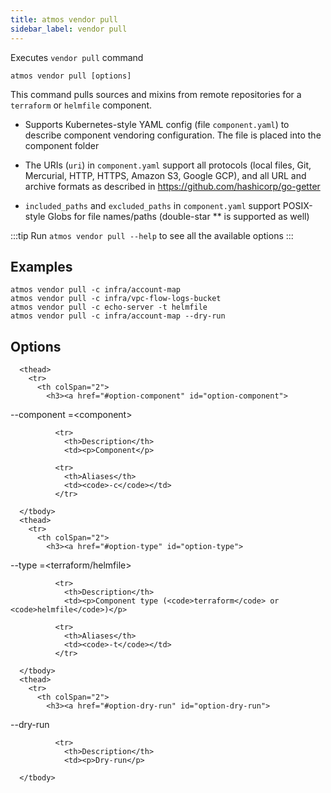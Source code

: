 ```yaml
---
title: atmos vendor pull
sidebar_label: vendor pull
---
```


Executes `vendor pull` command

```shell
atmos vendor pull [options]
```

This command pulls sources and mixins from remote repositories for a `terraform` or `helmfile` component.

- Supports Kubernetes-style YAML config (file `component.yaml`) to describe component vendoring configuration. The file is placed into the component folder

- The URIs (`uri`) in `component.yaml` support all protocols (local files, Git, Mercurial, HTTP, HTTPS, Amazon S3, Google GCP), and all URL and archive formats as described in https://github.com/hashicorp/go-getter

- `included_paths` and `excluded_paths` in `component.yaml` support POSIX-style Globs for file names/paths (double-star ** is supported as well)

:::tip
Run `atmos vendor pull --help` to see all the available options
:::

## Examples

```shell
atmos vendor pull -c infra/account-map
atmos vendor pull -c infra/vpc-flow-logs-bucket
atmos vendor pull -c echo-server -t helmfile
atmos vendor pull -c infra/account-map --dry-run
```

## Options


<table className="reference-table">
  
      <thead>
        <tr>
          <th colSpan="2">
            <h3><a href="#option-component" id="option-component">
  --component
  <span class="option-spec"> =&lt;component&gt;</span>
</a></h3>
          </th>
        </tr>
      </thead>
      <tbody>
        
              <tr>
                <th>Description</th>
                <td><p>Component</p>
</td>
              </tr>
             
              <tr>
                <th>Aliases</th>
                <td><code>-c</code></td>
              </tr>
             
      </tbody>
      <thead>
        <tr>
          <th colSpan="2">
            <h3><a href="#option-type" id="option-type">
  --type
  <span class="option-spec"> =&lt;terraform/helmfile&gt;</span>
</a></h3>
          </th>
        </tr>
      </thead>
      <tbody>
        
              <tr>
                <th>Description</th>
                <td><p>Component type (<code>terraform</code> or <code>helmfile</code>)</p>
</td>
              </tr>
             
              <tr>
                <th>Aliases</th>
                <td><code>-t</code></td>
              </tr>
             
      </tbody>
      <thead>
        <tr>
          <th colSpan="2">
            <h3><a href="#option-dry-run" id="option-dry-run">
  --dry-run
  
</a></h3>
          </th>
        </tr>
      </thead>
      <tbody>
        
              <tr>
                <th>Description</th>
                <td><p>Dry-run</p>
</td>
              </tr>
              
      </tbody>
</table>

